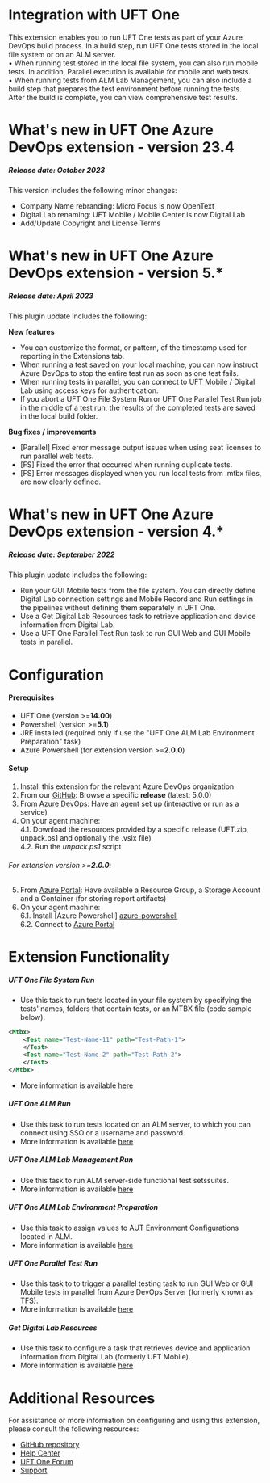 # Integration with UFT One
This extension enables you to run UFT One tests as part of your Azure DevOps build process. In a build step, run UFT One tests stored in the local file system or on an ALM server.    
• When running test stored in the local file system, you can also run mobile tests. In addition, Parallel execution is available for mobile and web tests.    
• When running tests from ALM Lab Management, you can also include a build step that prepares the test environment before running the tests.    
After the build is complete, you can view comprehensive test results. 

# What's new in UFT One Azure DevOps extension - version 23.4
##### Release date: October 2023
This version includes the following minor changes:
- Company Name rebranding: Micro Focus is now OpenText
- Digital Lab renaming: UFT Mobile / Mobile Center is now Digital Lab
- Add/Update Copyright and License Terms

# What's new in UFT One Azure DevOps extension - version 5.*
##### Release date: April 2023
This plugin update includes the following:

**New features**
- You can customize the format, or pattern, of the timestamp used for reporting in the Extensions tab.
- When running a test saved on your local machine, you can now instruct Azure DevOps to stop the entire test run as soon as one test fails.
- When running tests in parallel, you can connect to UFT Mobile / Digital Lab using access keys for authentication.
- If you abort a UFT One File System Run or UFT One Parallel Test Run job in the middle of a test run, the results of the completed tests are saved in the local build folder.

**Bug fixes / improvements**
- [Parallel] Fixed error message output issues when using seat licenses to run parallel web tests.
- [FS] Fixed the error that occurred when running duplicate tests.
- [FS] Error messages displayed when you run local tests from .mtbx files, are now clearly defined.

# What's new in UFT One Azure DevOps extension - version 4.*
##### Release date: September 2022
This plugin update includes the following:
- Run your GUI Mobile tests from the file system.
  You can directly define Digital Lab connection settings and Mobile Record and Run settings in the pipelines without defining them separately in UFT One.
- Use a Get Digital Lab Resources task to retrieve application and device information from Digital Lab.
- Use a UFT One Parallel Test Run task to run GUI Web and GUI Mobile tests in parallel.

#  Configuration
#### Prerequisites
- UFT One (version  >=**14.00**)
- Powershell (version >=**5.1**)
- JRE installed (required only if use the "UFT One ALM Lab Environment Preparation" task)
- Azure Powershell (for extension version >=**2.0.0**)

#### Setup
1. Install this extension for the relevant Azure DevOps organization
2. From our [GitHub][repository]: Browse a specific **release** (latest: 5.0.0)
3. From [Azure DevOps][azure-devops]: Have an agent set up (interactive or run as a service) 
4. On your agent machine:    
4.1. Download the resources provided by a specific release (UFT.zip, unpack.ps1 and optionally the .vsix file)    
4.2. Run the *unpack.ps1* script
###### For extension version >=**2.0.0**:
5. From [Azure Portal][azure-portal]: Have available a Resource Group, a Storage Account and a Container (for storing report artifacts)
6. On your agent machine:    
6.1. Install [Azure Powershell] [azure-powershell]    
6.2. Connect to [Azure Portal][azure-connect]

# Extension Functionality
##### UFT One File System Run
- Use this task to run tests located in your file system by specifying the tests' names, folders that contain tests, or an MTBX file (code sample below).
``` xml 
<Mtbx>
    <Test name="Test-Name-11" path="Test-Path-1">
    </Test>
    <Test name="Test-Name-2" path="Test-Path-2">
    </Test>
</Mtbx>
```
- More information is available [here][fs-docs]

##### UFT One ALM Run
- Use this task to run tests located on an ALM server, to which you can connect using SSO or a username and password.
- More information is available [here][alm-docs]

##### UFT One ALM Lab Management Run
- Use this task to run ALM server-side functional test setssuites.
- More information is available [here][alm-lab-docs]

##### UFT One ALM Lab Environment Preparation
- Use this task to assign values to AUT Environment Configurations located in ALM.
- More information is available [here][alm-env-docs]

##### UFT One Parallel Test Run
- Use this task to  to trigger a parallel testing task to run GUI Web or GUI Mobile tests in parallel from Azure DevOps Server (formerly known as TFS).
- More information is available [here][parallel-docs]

##### Get Digital Lab Resources
- Use this task to configure a task that retrieves device and application information from Digital Lab (formerly UFT Mobile).
- More information is available [here][get-digital-lab-resources]

# Additional Resources
For assistance or more information on configuring and using this extension, please consult the following resources:
- [GitHub repository][repository]
- [Help Center][docs]
- [UFT One Forum][forum]
- [Support][support]

[//]: # (References)
   [docs]:<https://admhelp.microfocus.com/uft/en/latest/UFT_Help/Content/UFT_Tools/Azure_DevOps_Extension/uft-azure-devops.htm>
   [forum]:<https://community.microfocus.com/adtd/uft/f/sws-fun_test_sf/>
   [support]:<https://softwaresupport.softwaregrp.com/>
   [repository]:<https://github.com/MicroFocus/ADM-TFS-Extension/>
   [fs-docs]:<https://admhelp.microfocus.com/uft/en/latest/UFT_Help/Content/UFT_Tools/Azure_DevOps_Extension/uft-azure-devops-run-local.htm>
   [alm-docs]:<https://admhelp.microfocus.com/uft/en/latest/UFT_Help/Content/UFT_Tools/Azure_DevOps_Extension/uft-azure-devops-run-alm.htm>
   [alm-lab-docs]:<https://admhelp.microfocus.com/uft/en/latest/UFT_Help/Content/UFT_Tools/Azure_DevOps_Extension/uft-azure-devops-run-alm-lm.htm#mt-item-1>
   [alm-env-docs]:<https://admhelp.microfocus.com/uft/en/latest/UFT_Help/Content/UFT_Tools/Azure_DevOps_Extension/uft-azure-devops-run-alm-lm.htm#mt-item-0>
   [azure-devops]:<https://dev.azure.com/>
   [azure-portal]:<http://portal.azure.com/>
   [azure-powershell]:<https://docs.microsoft.com/en-us/powershell/azure/install-az-ps?view=azps-6.0.0>
   [azure-connect]:<https://docs.microsoft.com/en-us/powershell/module/az.accounts/connect-azaccount?view=azps-6.0.0>
   [parallel-docs]:<https://admhelp.microfocus.com/uft/en/latest/UFT_Help/Content/UFT_Tools/Azure_DevOps_Extension/uft-azure-devops-trigger-parallel-run.htm>
   [get-digital-lab-resources]:<https://admhelp.microfocus.com/uft/en/latest/UFT_Help/Content/UFT_Tools/Azure_DevOps_Extension/uft-azure-devops-getresources.htm>